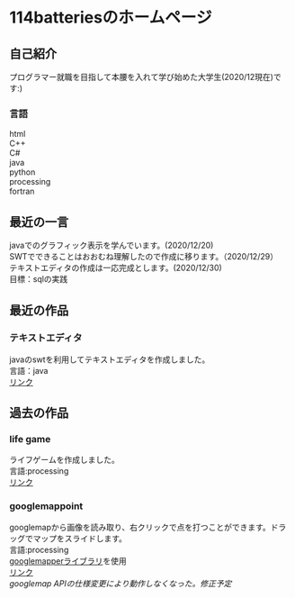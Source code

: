 # 114batteriesのホームページ
## 自己紹介
プログラマー就職を目指して本腰を入れて学び始めた大学生(2020/12現在)です:)<br>
### 言語
html<br>
C++<br>
C#<br>
java<br>
python<br>
processing<br>
fortran<br>
## 最近の一言
javaでのグラフィック表示を学んでいます。(2020/12/20)<br>
SWTでできることはおおむね理解したので作成に移ります。（2020/12/29）<br>
テキストエディタの作成は一応完成とします。(2020/12/30)<br>
目標：sqlの実践
## 最近の作品
### テキストエディタ
javaのswtを利用してテキストエディタを作成しました。<br>
言語：java<br>
[リンク](https://github.com/114batteries/bt114TextEditor)
## 過去の作品
### life game
ライフゲームを作成しました。<br>
言語:processing<br>
[リンク](/history/lifeGame/lifeGame.pde)
### googlemappoint
googlemapから画像を読み取り、右クリックで点を打つことができます。ドラッグでマップをスライドします。<br>
言語:processing<br>
[googlemapperライブラリ](https://github.com/beattiea/TiltyIMU/tree/master/Tilty%20Software/Processing/libraries/GoogleMapper/library)を使用<br>
[リンク](/history/googlemappoint)<br>
*googlemap APIの仕様変更により動作しなくなった。修正予定*
